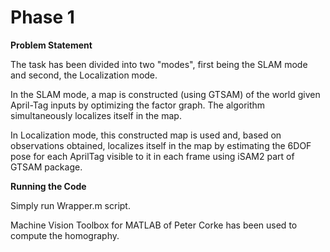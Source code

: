 # Phase 1

**Problem Statement**

The task has been divided into two "modes", first being the SLAM mode and second, the Localization mode.

In the SLAM mode, a map is constructed (using GTSAM) of the world given April-Tag inputs by optimizing the factor graph. The algorithm simultaneously localizes itself in the map.

In Localization mode, this constructed map is used and, based on observations obtained, localizes itself in the map by estimating the 6DOF pose for each AprilTag visible to it in each frame using iSAM2 part of GTSAM package.

**Running the Code**

Simply run Wrapper.m script.

Machine Vision Toolbox for MATLAB of Peter Corke has been used to compute the homography.
